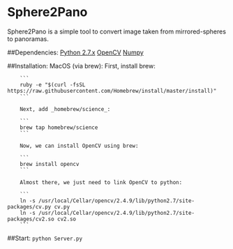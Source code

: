 # Sphere2Pano

Sphere2Pano is a simple tool to convert image taken from mirrored-spheres to panoramas.

##Dependencies:
    [Python 2.7.x](https://www.python.org/downloads/)
    [OpenCV](http://opencv.org/downloads.html)
    [Numpy](http://www.numpy.org/)

##Installation:
     MacOS (via brew):
        First, install brew:
        
        ```
        ruby -e "$(curl -fsSL https://raw.githubusercontent.com/Homebrew/install/master/install)"
        ```
        
        Next, add _homebrew/science_:
        
        ```
        brew tap homebrew/science
        ```
        
        Now, we can install OpenCV using brew:
        
        ```
        brew install opencv
        ```

        Almost there, we just need to link OpenCV to python:

        ```
        ln -s /usr/local/Cellar/opencv/2.4.9/lib/python2.7/site-packages/cv.py cv.py
        ln -s /usr/local/Cellar/opencv/2.4.9/lib/python2.7/site-packages/cv2.so cv2.so
        ```




##Start:
    ```
    python Server.py
    ``` 